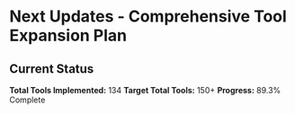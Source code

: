 # Next Updates - Comprehensive Tool Expansion Plan

## Current Status
**Total Tools Implemented:** 134
**Target Total Tools:** 150+
**Progress:** 89.3% Complete








